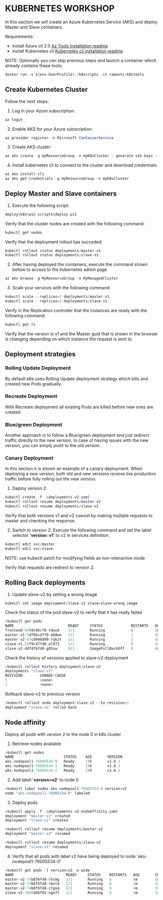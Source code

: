 # KUBERNETES WORKSHOP

In this section we will create an Azure Kubernetes Service (AKS) and deploy Master and Slave containers.

Requirements:
- Install Azure cli 2.0 [Az Tools installation readme](https://docs.microsoft.com/en-us/cli/azure/install-azure-cli?view=azure-cli-latest) 
- Install Kubernetes cli [Kubernetes cli installation readme](https://kubernetes.io/docs/tasks/tools/install-kubectl/) 

NOTE: Optionally you can skip previous steps and launch a container which already contains these tools:
```C#
docker run -v ${env:UserProfile}:/k8scripts -it ramontc/k8stools
```

## Create Kubernetes Cluster
 Follow the next steps:

1. Log in your Azure subscription:

```C#
az login
```

2. Enable AKS for your Azure subscription:

```C#
az provider register -n Microsoft.ContainerService
```

3. Create AKS cluster:

```C#
az aks create -g myResourceGroup -n myK8sCluster --generate-ssh-keys --kubernetes-version 1.8.1
```

4. Install kubernetes cli to connect to the cluster and download credentials:
```C#
az aks install-cli
az aks get-credentials -g myResourceGroup -n myK8sCluster
```

## Deploy Master and Slave containers
1. Execute the following script:

```C#
deploy\k8s\win scripts\deploy.ps1
```
Verify that the cluster nodes are created with the following command:
```C#
kubectl get nodes
```

Verify that the deployment rollout has succeded:
```C#
kubectl rollout status deployments/master-v1
kubectl rollout status deployments/slave-v1
```

2. After having deployed the containers, execute the command shown bellow to access to the kubernetes admin page

```C#
az aks browse -g MyResourceGroup -n MyManagedCluster 
```

3. Scale your services with the following command:

```C#
kubectl scale --replicas=2 deployments/master-v1
kubectl scale --replicas=2 deployments/slave-v1
```
Verify in the Replication controller that the instances are ready with the following command:

```C#
kubectl get rs
```
Verify that the version is v1 and the Master guid that is shown in the browser is changing depending on which instance the request is sent to.


## Deployment strategies

### Rolling Update Deployment

By default k8s uses Rolling Update deployment strategy which kills and created new Pods gradually.

### Recreate Deployment

With Recreate deployment all existing Pods are killed before new ones are created

### Blue/green Deployment

Another approach is to follow a Blue/green deployment and just redirect traffic directly to the new version. In case of having issues with the new version, you can simply point to the old version.

### Canary Deployment

In this section it is shown an example of a canary deployment. When deploying a new version, both old and new versions receive live production traffic before fully rolling out the new version. 

1. Deploy version 2:

```C#
kubectl create -f .\deployments-v2.yaml
kubectl rollout resume deployments/master-v2
kubectl rollout resume deployments/slave-v2
```
Verify that both versions v1 and v2 coexist by making multiple requests to master and checking the response.

2. Switch to version 2. Execute the following command and set the label selector '**version: v1**' to v2 in services definition.

```C#
kubectl edit svc/master
kubectl edit svc/slave
```
NOTE: use kubectl patch for modifying fields as non-interactive mode

Verify that requests are redirect to version 2.


## Rolling Back deployments

1. Update slave-v2 by setting a wrong image 

```C#
kubectl set image deployment/slave-v2 slave=slave-wrong_image
```

Check the status of the pod slave-v2 to verify that it has really failed

```C#
>kubectl get pods
NAME                         READY     STATUS             RESTARTS   AGE
frontend-84fdc95c76-t4wxd    1/1       Running            0          1h
master-v1-5d76bcdff9-wb8wn   1/1       Running            1          26m
master-v2-67cd948d99-rqkzt   1/1       Running            3          45m
slave-v1-59f9c47fd6-wl872    1/1       Running            0          26m
slave-v2-dd747bfd9-g85sw     0/1       ImagePullBackOff   0          4m
```
Check the history of versions applied to slave-v2 deployment

```C#
>kubectl rollout history deployment/slave-v2
deployments "slave-v2"
REVISION        CHANGE-CAUSE
1               <none>
2               <none>
```

Rollback slave-v2 to previous version

```C#
>kubectl rollout undo deployment/slave-v2 --to-revision=1
deployment "slave-v2" rolled back
```

## Node affinity

Deploy all pods with version 2 to the node 0 in k8s cluster

1. Retrieve nodes available

```C#
>kubectl get nodes
NAME                       STATUS    AGE       VERSION
aks-nodepool1-76005534-0   Ready     19h       v1.8.1
aks-nodepool1-76005534-1   Ready     19h       v1.8.1
aks-nodepool1-76005534-2   Ready     19h       v1.8.1
```
2. Add label '**version=v2**' to node 0

```C#
>kubectl label nodes aks-nodepool1-76005534-0 version=v2
node "aks-nodepool1-76005534-0" labeled
```

3. Deploy pods

```C#
>kubectl apply -f .\deployments-v2-nodeAffinity.yaml
deployment "master-v2" created
deployment "slave-v2" created

>kubectl rollout resume deployments/master-v2
deployment "master-v2" resumed

>kubectl rollout resume deployments/slave-v2
deployment "slave-v2" resumed
```
4. Verify that all pods with label v2 have being deployed to node 'aks-nodepool1-76005534-0'

```C#
>kubectl get pods -l version=v2 -o wide
NAME                        READY     STATUS    RESTARTS   AGE       IP            NODE
master-v2-74b8f6f48-6hcmg   1/1       Running   0          4m        10.244.2.12   aks-nodepool1-76005534-0
master-v2-74b8f6f48-9mstd   1/1       Running   0          4m        10.244.2.14   aks-nodepool1-76005534-0
master-v2-74b8f6f48-ctgxq   1/1       Running   0          4m        10.244.2.13   aks-nodepool1-76005534-0
slave-v2-7666ddbf85-ngxft   1/1       Running   0          4m        10.244.2.15   aks-nodepool1-76005534-0
```